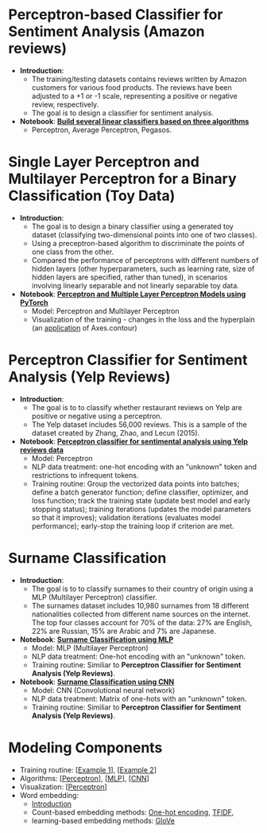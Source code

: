# Perceptron-based Classifier for Sentiment Analysis (Amazon reviews)
- **Introduction**:
  - The training/testing datasets contains reviews written by Amazon customers for various food products. The reviews have been adjusted to a +1 or -1 scale, representing a positive or negative review, respectively.
  - The goal is to design a classifier for sentiment analysis.
- **Notebook**: [**Build several linear classifiers based on three algorithms**](https://github.com/houzhj/Machine_Learning/blob/main/ipynb/Amazon_Reviews/amazon_linear_classifiers.ipynb)
  - Perceptron, Average Perceptron, Pegasos.

# Single Layer Perceptron and Multilayer Perceptron for a Binary Classification (Toy Data)
- **Introduction**:
  - The goal is to design a binary classifier using a generated toy dataset (classifying two-dimensional points into one of two classes).
  - Using a preceptron-based algorithm to discriminate the points of one class from the other.
  - Compared the performance of perceptrons with different numbers of hidden layers (other hyperparameters, such as learning rate, size of hidden layers are specified, rather than tuned), in scenarios involving linearly separable and not linearly separable toy data.
- **Notebook**: [**Perceptron and Multiple Layer Perceptron Models using PyTorch**](https://github.com/houzhj/Machine_Learning/blob/main/ipynb/Perceptron_ToyData/perceptron_mlp_main.ipynb)
  - Model: Perceptron and Multilayer Perceptron
  - Visualization of the training - changes in the loss and the hyperplain (an [application](https://github.com/houzhj/Machine_Learning/blob/main/ipynb/Perceptron_ToyData/perceptron_visualization.ipynb) of Axes.contour)

# Perceptron Classifier for Sentiment Analysis (Yelp Reviews)
- **Introduction**:
  - The goal is to to classify whether restaurant reviews on Yelp are positive or negative using a perceptron.
  - The Yelp dataset includes 56,000 reviews. This is a sample of the dataset created by Zhang, Zhao, and Lecun (2015).
- **Notebook**: [**Perceptron classifier for sentimental analysis using Yelp reviews data**](https://github.com/houzhj/Machine_Learning/blob/main/ipynb/Yelp_Reviews/yelp_perceptron.ipynb)
  - Model: Perceptron
  - NLP data treatment: one-hot encoding with an "unknown" token and restrictions to infrequent tokens. 
  - Training routine: Group the vectorized data points into batches; define a batch generator function; define classifier, optimizer, and loss function; track the training state (update best model and early stopping status); training iterations (updates the model parameters so that it improves); validation iterations (evaluates model performance); early-stop the training loop if criterion are met.

# Surname Classification
- **Introduction**:
  - The goal is to to classify surnames to their country of origin using a MLP (Multilayer Perceptron) classifier.
  - The surnames dataset includes 10,980 surnames from 18 different nationalities collected from different name sources on the internet. The top four classes account for 70% of the data: 27% are English, 22% are Russian, 15% are Arabic and 7% are Japanese. 
- **Notebook**: [**Surname Classification using MLP**](https://github.com/houzhj/Machine_Learning/blob/main/ipynb/Surname_Nationality/surname_MLP.ipynb)
  - Model: MLP (Multilayer Perceptron)
  - NLP data treatment: One-hot encoding with an "unknown" token. 
  - Training routine: Similiar to **Perceptron Classifier for Sentiment Analysis (Yelp Reviews)**.
- **Notebook**: [**Surname Classification using CNN**](https://github.com/houzhj/Machine_Learning/blob/main/ipynb/Surname_Nationality/surname_CNN.ipynb)
  - Model: CNN (Convolutional neural network)
  - NLP data treatment: Matrix of one-hots with an "unknown" token.
  - Training routine: Similiar to **Perceptron Classifier for Sentiment Analysis (Yelp Reviews)**.

# Modeling Components
- Training routine: [[Example 1](https://github.com/houzhj/Machine_Learning/blob/main/ipynb/Yelp_Reviews/yelp_perceptron.ipynb)], [[Example 2](https://github.com/houzhj/Machine_Learning/blob/main/ipynb/Surname_Nationality/surname_MLP.ipynb)]
- Algorithms: [[Perceptron](https://github.com/houzhj/Machine_Learning/blob/main/ipynb/Perceptron_ToyData/perceptron_classifiers.ipynb)], [[MLP](https://github.com/houzhj/Machine_Learning/blob/main/ipynb/Surname_Nationality/surname_MLP.ipynb)], [[CNN](https://github.com/houzhj/Machine_Learning/blob/main/ipynb/Surname_Nationality/surname_CNN.ipynb)]
- Visualization: [[Perceptron](https://github.com/houzhj/Machine_Learning/blob/main/ipynb/Perceptron_ToyData/perceptron_visualization.ipynb)]
- Word embedding:
  - [Introduction]()
  - Count-­based embedding methods: [One-hot encoding](https://github.com/houzhj/Machine_Learning/blob/main/ipynb/Yelp_Reviews/class_Vectorizer.ipynb), [TFIDF](https://github.com/houzhj/Machine_Learning/blob/main/ipynb/IMDB_Reviews/tfidf.ipynb),
  - learning-­based embedding methods: [GloVe]()

